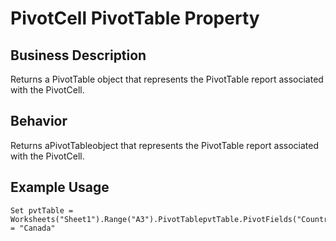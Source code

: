 # PivotCell PivotTable Property

## Business Description
Returns a PivotTable object that represents the PivotTable report associated with the PivotCell.

## Behavior
Returns aPivotTableobject that represents the PivotTable report associated with the PivotCell.

## Example Usage
```vba
Set pvtTable = Worksheets("Sheet1").Range("A3").PivotTablepvtTable.PivotFields("Country").CurrentPage = "Canada"
```